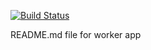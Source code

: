 [![Build Status](http://52.149.160.183:8080/buildStatus/icon?job=instavote%2Fworker-build)](http://52.149.160.183:8080/job/instavote/job/worker-build/)

README.md file for worker app
